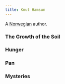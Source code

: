 ```yaml
---
title: Knut Hamsun
---
```


A [Norwegian](../index.html) author.

### The Growth of the Soil

### Hunger

### Pan

### Mysteries
